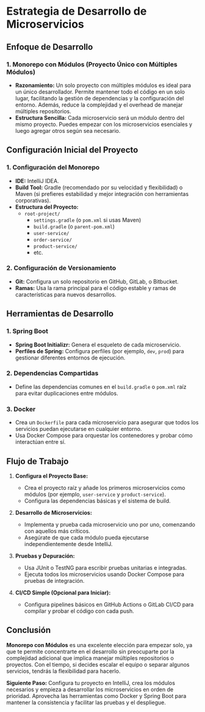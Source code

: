 # Estrategia de Desarrollo de Microservicios

## Enfoque de Desarrollo

### 1. Monorepo con Módulos (Proyecto Único con Múltiples Módulos)
- **Razonamiento:** Un solo proyecto con múltiples módulos es ideal para un único desarrollador. Permite mantener todo el código en un solo lugar, facilitando la gestión de dependencias y la configuración del entorno. Además, reduce la complejidad y el overhead de manejar múltiples repositorios.
- **Estructura Sencilla:** Cada microservicio será un módulo dentro del mismo proyecto. Puedes empezar con los microservicios esenciales y luego agregar otros según sea necesario.

## Configuración Inicial del Proyecto

### 1. Configuración del Monorepo
- **IDE:** IntelliJ IDEA.
- **Build Tool:** Gradle (recomendado por su velocidad y flexibilidad) o Maven (si prefieres estabilidad y mejor integración con herramientas corporativas).
- **Estructura del Proyecto:**
  - `root-project/`
    - `settings.gradle` (o `pom.xml` si usas Maven)
    - `build.gradle` (o `parent-pom.xml`)
    - `user-service/`
    - `order-service/`
    - `product-service/`
    - etc.

### 2. Configuración de Versionamiento
- **Git:** Configura un solo repositorio en GitHub, GitLab, o Bitbucket.
- **Ramas:** Usa la rama principal para el código estable y ramas de características para nuevos desarrollos.

## Herramientas de Desarrollo

### 1. Spring Boot
- **Spring Boot Initializr:** Genera el esqueleto de cada microservicio.
- **Perfiles de Spring:** Configura perfiles (por ejemplo, `dev`, `prod`) para gestionar diferentes entornos de ejecución.

### 2. Dependencias Compartidas
- Define las dependencias comunes en el `build.gradle` o `pom.xml` raíz para evitar duplicaciones entre módulos.

### 3. Docker
- Crea un `Dockerfile` para cada microservicio para asegurar que todos los servicios puedan ejecutarse en cualquier entorno.
- Usa Docker Compose para orquestar los contenedores y probar cómo interactúan entre sí.

## Flujo de Trabajo

1. **Configura el Proyecto Base:**
   - Crea el proyecto raíz y añade los primeros microservicios como módulos (por ejemplo, `user-service` y `product-service`).
   - Configura las dependencias básicas y el sistema de build.

2. **Desarrollo de Microservicios:**
   - Implementa y prueba cada microservicio uno por uno, comenzando con aquellos más críticos.
   - Asegúrate de que cada módulo pueda ejecutarse independientemente desde IntelliJ.

3. **Pruebas y Depuración:**
   - Usa JUnit o TestNG para escribir pruebas unitarias e integradas.
   - Ejecuta todos los microservicios usando Docker Compose para pruebas de integración.

4. **CI/CD Simple (Opcional para Iniciar):**
   - Configura pipelines básicos en GitHub Actions o GitLab CI/CD para compilar y probar el código con cada push.

## Conclusión

**Monorepo con Módulos** es una excelente elección para empezar solo, ya que te permite concentrarte en el desarrollo sin preocuparte por la complejidad adicional que implica manejar múltiples repositorios o proyectos. Con el tiempo, si decides escalar el equipo o separar algunos servicios, tendrás la flexibilidad para hacerlo.

**Siguiente Paso:** Configura tu proyecto en IntelliJ, crea los módulos necesarios y empieza a desarrollar los microservicios en orden de prioridad. Aprovecha las herramientas como Docker y Spring Boot para mantener la consistencia y facilitar las pruebas y el despliegue.
